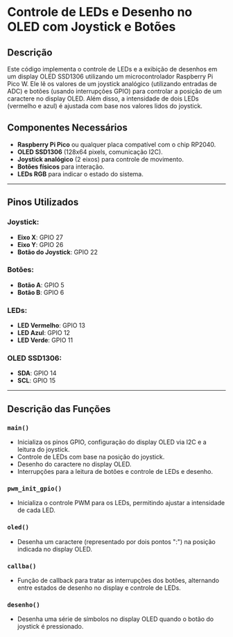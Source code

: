 # Controle de LEDs e Desenho no OLED com Joystick e Botões

## Descrição

Este código implementa o controle de LEDs e a exibição de desenhos em um display OLED SSD1306 utilizando um microcontrolador Raspberry Pi Pico W. Ele lê os valores de um joystick analógico (utilizando entradas de ADC) e botões (usando interrupções GPIO) para controlar a posição de um caractere no display OLED. Além disso, a intensidade de dois LEDs (vermelho e azul) é ajustada com base nos valores lidos do joystick.

## Componentes Necessários

- **Raspberry Pi Pico** ou qualquer placa compatível com o chip RP2040.
- **OLED SSD1306** (128x64 pixels, comunicação I2C).
- **Joystick analógico** (2 eixos) para controle de movimento.
- **Botões físicos** para interação.
- **LEDs RGB** para indicar o estado do sistema.

---

## Pinos Utilizados

### Joystick:
- **Eixo X**: GPIO 27
- **Eixo Y**: GPIO 26
- **Botão do Joystick**: GPIO 22

### Botões:
- **Botão A**: GPIO 5
- **Botão B**: GPIO 6

### LEDs:
- **LED Vermelho**: GPIO 13 
- **LED Azul**: GPIO 12 
- **LED Verde**: GPIO 11

### OLED SSD1306:
- **SDA**: GPIO 14
- **SCL**: GPIO 15

---

## Descrição das Funções

### `main()`
- Inicializa os pinos GPIO, configuração do display OLED via I2C e a leitura do joystick.
- Controle de LEDs com base na posição do joystick.
- Desenho do caractere no display OLED.
- Interrupções para a leitura de botões e controle de LEDs e desenho.

### `pwm_init_gpio()`
- Inicializa o controle PWM para os LEDs, permitindo ajustar a intensidade de cada LED.

### `oled()`
- Desenha um caractere (representado por dois pontos ":") na posição indicada no display OLED.

### `callba()`
- Função de callback para tratar as interrupções dos botões, alternando entre estados de desenho no display e controle de LEDs.

### `desenho()`
- Desenha uma série de símbolos no display OLED quando o botão do joystick é pressionado.
